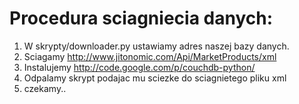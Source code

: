 
# Procedura sciagniecia danych:
1. W skrypty/downloader.py ustawiamy adres naszej bazy danych.
2. Sciagamy http://www.jitonomic.com/Api/MarketProducts/xml
3. Instalujemy http://code.google.com/p/couchdb-python/
4. Odpalamy skrypt podajac mu sciezke do sciagnietego pliku xml
5. czekamy..
